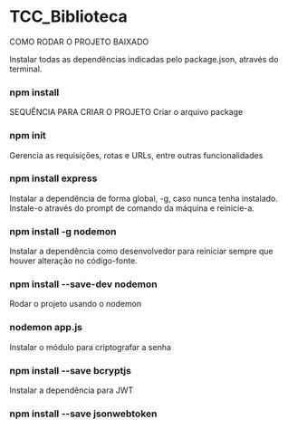 # TCC_Biblioteca

COMO RODAR O PROJETO BAIXADO 

Instalar todas as dependências indicadas pelo package.json, através do terminal.
### npm install


SEQUÊNCIA PARA CRIAR O PROJETO
Criar o arquivo package
### npm init

Gerencia as requisições, rotas e URLs, entre outras funcionalidades
### npm install express

Instalar a dependência de forma global, -g, caso nunca tenha instalado. Instale-o através do prompt de comando
da máquina e reinicie-a.
### npm install -g nodemon

Instalar a dependência como desenvolvedor para reiniciar sempre que houver alteração no código-fonte.
### npm install --save-dev nodemon

Rodar o projeto usando o nodemon
### nodemon app.js

Instalar o módulo para criptografar a senha
### npm install --save bcryptjs

Instalar a dependência para JWT
### npm install --save jsonwebtoken
